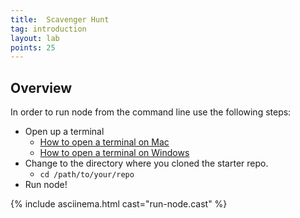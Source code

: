 ```yaml
---
title:  Scavenger Hunt
tag: introduction
layout: lab
points: 25
---
```


## Overview

In order to run node from the command line use the following steps:

- Open up a terminal
  - [How to open a terminal on Mac](https://support.apple.com/guide/terminal/open-or-quit-terminal-apd5265185d-f365-44cb-8b09-71a064a42125/mac#:~:t)
  - [How to open a terminal on Windows](https://docs.microsoft.com/en-us/windows/terminal/install)
- Change to the directory where you cloned the starter repo.
  - `cd /path/to/your/repo`
- Run node!

{% include asciinema.html cast="run-node.cast" %}
